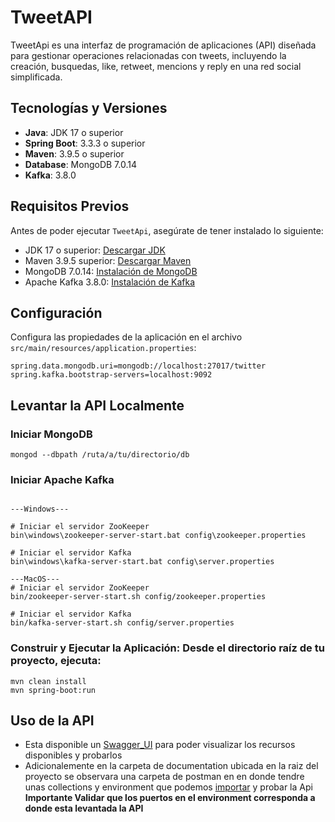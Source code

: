 # TweetAPI

TweetApi es una interfaz de programación de aplicaciones (API) diseñada para gestionar operaciones relacionadas con
tweets, incluyendo la creación, busquedas, like, retweet, mencions y reply en una red social simplificada.

## Tecnologías y Versiones

- **Java**: JDK 17 o superior
- **Spring Boot**: 3.3.3 o superior
- **Maven**: 3.9.5 o superior
- **Database**: MongoDB 7.0.14
- **Kafka**: 3.8.0

## Requisitos Previos

Antes de poder ejecutar `TweetApi`, asegúrate de tener instalado lo siguiente:

- JDK 17 o superior: [Descargar JDK](https://www.oracle.com/java/technologies/javase-jdk11-downloads.html)
- Maven 3.9.5 superior: [Descargar Maven](https://maven.apache.org/download.cgi)
- MongoDB 7.0.14: [Instalación de MongoDB](https://docs.mongodb.com/manual/installation/)
- Apache Kafka 3.8.0: [Instalación de Kafka](https://kafka.apache.org/documentation/#quickstart)

## Configuración

Configura las propiedades de la aplicación en el archivo `src/main/resources/application.properties`:

```properties
spring.data.mongodb.uri=mongodb://localhost:27017/twitter
spring.kafka.bootstrap-servers=localhost:9092
```

## Levantar la API Localmente

### Iniciar MongoDB

```
mongod --dbpath /ruta/a/tu/directorio/db

```

### Iniciar Apache Kafka

```

---Windows---

# Iniciar el servidor ZooKeeper
bin\windows\zookeeper-server-start.bat config\zookeeper.properties

# Iniciar el servidor Kafka
bin\windows\kafka-server-start.bat config\server.properties

---MacOS---
# Iniciar el servidor ZooKeeper
bin/zookeeper-server-start.sh config/zookeeper.properties

# Iniciar el servidor Kafka
bin/kafka-server-start.sh config/server.properties

```

### Construir y Ejecutar la Aplicación: Desde el directorio raíz de tu proyecto, ejecuta:

```
mvn clean install
mvn spring-boot:run

```

## Uso de la API

- Esta disponible un [Swagger_UI](http://localhost:8080/swagger-ui/index.html#/) para poder visualizar los
  recursos disponibles y probarlos
- Adicionalemente en la carpeta de documentation ubicada en la raiz del proyecto se observara una carpeta de postman en
  en donde tendre unas collections y environment que podemos [importar](https://learning.postman.com/docs/getting-started/importing-and-exporting/importing-data/)
  y probar la Api **Importante Validar que los puertos en el environment corresponda a donde esta levantada la API**
